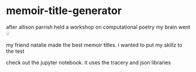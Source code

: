 # memoir-title-generator
after allison parrish held a workshop on computational poetry my brain went :bulb:

my friend natalie made the best memoir titles. i wanted to put my skillz to the test

check out the jupyter notebook. it uses the tracery and json libraries
